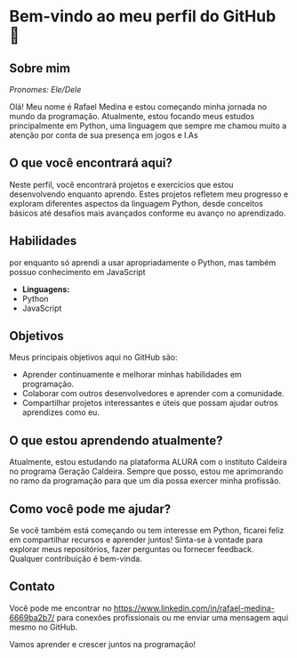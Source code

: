 # Bem-vindo ao meu perfil do GitHub 👋



## Sobre mim

*Pronomes: Ele/Dele*

Olá! Meu nome é Rafael Medina e estou começando minha jornada no mundo da programação. Atualmente, estou focando meus estudos principalmente em Python, uma linguagem que sempre me chamou muito a atenção por conta de sua presença em jogos e I.As

## O que você encontrará aqui?

Neste perfil, você encontrará projetos e exercícios que estou desenvolvendo enquanto aprendo. Estes projetos refletem meu progresso e exploram diferentes aspectos da linguagem Python, desde conceitos básicos até desafios mais avançados conforme eu avanço no aprendizado.

## Habilidades 
por enquanto só aprendi a usar apropriadamente o Python, mas também possuo conhecimento em JavaScript
- **Linguagens:**
- Python
- JavaScript


## Objetivos

Meus principais objetivos aqui no GitHub são:

- Aprender continuamente e melhorar minhas habilidades em programação.
- Colaborar com outros desenvolvedores e aprender com a comunidade.
- Compartilhar projetos interessantes e úteis que possam ajudar outros aprendizes como eu.

## O que estou aprendendo atualmente?

Atualmente, estou estudando na plataforma ALURA com o instituto Caldeira no programa Geração Caldeira.
Sempre que posso, estou me aprimorando no ramo da programação para que um dia possa exercer minha profissão.

## Como você pode me ajudar?

Se você também está começando ou tem interesse em Python, ficarei feliz em compartilhar recursos e aprender juntos! Sinta-se à vontade para explorar meus repositórios, fazer perguntas ou fornecer feedback. Qualquer contribuição é bem-vinda.

## Contato

Você pode me encontrar no https://www.linkedin.com/in/rafael-medina-6669ba2b7/ para conexões profissionais ou me enviar uma mensagem aqui mesmo no GitHub.

Vamos aprender e crescer juntos na programação!

